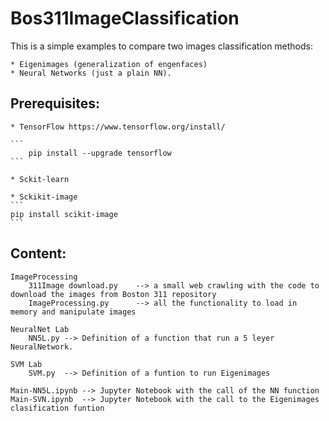# Bos311ImageClassification

This is a simple examples to compare two images classification methods: 

	* Eigenimages (generalization of engenfaces)
	* Neural Networks (just a plain NN). 

## Prerequisites:

	* TensorFlow https://www.tensorflow.org/install/

	```
		pip install --upgrade tensorflow
	```

	* Sckit-learn
	
	* Sckikit-image
	```
	pip install scikit-image
	```

## Content:  


	ImageProcessing  
		311Image download.py 	--> a small web crawling with the code to download the images from Boston 311 repository  
		ImageProcessing.py 		--> all the functionality to load in memory and manipulate images  
  
	NeuralNet Lab  
		NN5L.py --> Definition of a function that run a 5 leyer NeuralNetwork.
	
	SVM Lab
		SVM.py 	--> Definition of a funtion to run Eigenimages

	Main-NN5L.ipynb --> Jupyter Notebook with the call of the NN function
	Main-SVN.ipynb 	--> Jupyter Notebook with the call to the Eigenimages clasification funtion

